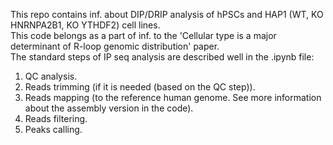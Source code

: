 This repo contains inf. about DIP/DRIP analysis of hPSCs and HAP1 (WT, KO HNRNPA2B1, KO YTHDF2) cell lines. \
This code belongs as a part of inf. to the 'Cellular type is a major determinant of R-loop genomic distribution' paper. \
The standard steps of IP seq analysis are described well in the .ipynb file:
1. QC analysis.
2. Reads trimming (if it is needed (based on the QC step)).
3. Reads mapping (to the reference human genome. See more information about the assembly version in the code).
4. Reads filtering.
5. Peaks calling.
